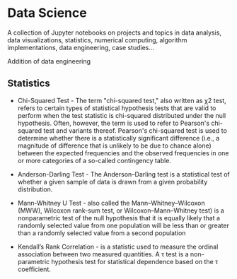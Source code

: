 # Data Science

A collection of Jupyter notebooks on projects and topics in data analysis, data visualizations, statistics, numerical computing, algorithm implementations, data engineering, case studies...


Addition of data engineering

Statistics
--

* Chi-Squared Test - The term "chi-squared test," also written as χ2 test, refers to certain types of statistical hypothesis tests that are valid to perform when the test statistic is chi-squared distributed under the null hypothesis. Often, however, the term is used to refer to Pearson's chi-squared test and variants thereof. Pearson's chi-squared test is used to determine whether there is a statistically significant difference (i.e., a magnitude of difference that is unlikely to be due to chance alone) between the expected frequencies and the observed frequencies in one or more categories of a so-called contingency table.

* Anderson-Darling Test - The Anderson–Darling test is a statistical test of whether a given sample of data is drawn from a given probability distribution.

* Mann-Whitney U Test - also called the Mann–Whitney–Wilcoxon (MWW), Wilcoxon rank-sum test, or Wilcoxon–Mann–Whitney test) is a nonparametric test of the null hypothesis that it is equally likely that a randomly selected value from one population will be less than or greater than a randomly selected value from a second population

* Kendall’s Rank Correlation - is a statistic used to measure the ordinal association between two measured quantities. A τ test is a non-parametric hypothesis test for statistical dependence based on the τ coefficient.


